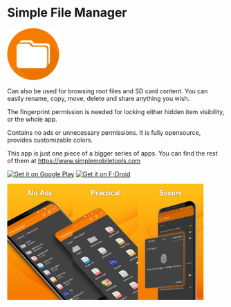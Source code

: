 # Simple File Manager

<img alt="Logo" src="fastlane/metadata/android/en-US/images/icon.png" width="120" />

Can also be used for browsing root files and SD card content. You can easily rename, copy, move, delete and share anything you wish.

The fingerprint permission is needed for locking either hidden item visibility, or the whole app.

Contains no ads or unnecessary permissions. It is fully opensource, provides customizable colors.

This app is just one piece of a bigger series of apps. You can find the rest of them at https://www.simplemobiletools.com

<a href='https://play.google.com/store/apps/details?id=com.simplemobiletools.filemanager.pro'><img src='https://simplemobiletools.com/images/button-google-play.svg' alt='Get it on Google Play' height='45' /></a>
<a href='https://f-droid.org/packages/com.simplemobiletools.filemanager.pro'><img src='https://simplemobiletools.com/images/button-f-droid.png' alt='Get it on F-Droid' height='45' /></a>

<div style="display:flex;">
<img alt="App image" src="fastlane/metadata/android/en-US/images/phoneScreenshots/english/1.jpg" width="30%">
<img alt="App image" src="fastlane/metadata/android/en-US/images/phoneScreenshots/english/2.jpg" width="30%">
<img alt="App image" src="fastlane/metadata/android/en-US/images/phoneScreenshots/english/3.jpg" width="30%">
</div>

